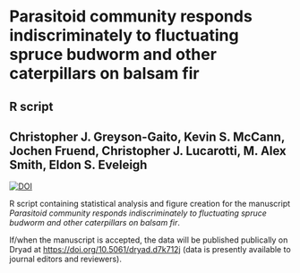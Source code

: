 Parasitoid community responds indiscriminately to fluctuating spruce budworm and other caterpillars on balsam fir
=========

R script
--------

Christopher J. Greyson-Gaito, Kevin S. McCann, Jochen Fruend, Christopher J. Lucarotti, M. Alex Smith, Eldon S. Eveleigh
----------

[![DOI](https://zenodo.org/badge/DOI/10.5281/zenodo.1305399.svg)](https://doi.org/10.5281/zenodo.1305399)

R script containing statistical analysis and figure creation for the manuscript *Parasitoid community responds indiscriminately to fluctuating spruce budworm and other caterpillars on balsam fir*.

If/when the manuscript is accepted, the data will be published publically on Dryad at https://doi.org/10.5061/dryad.d7k712j (data is presently available to journal editors and reviewers).


